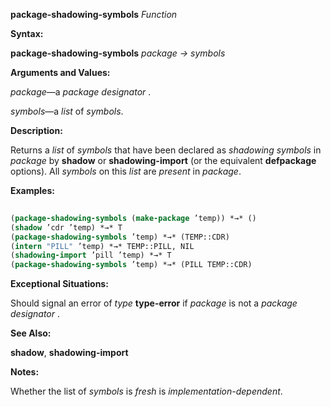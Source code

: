 **package-shadowing-symbols** *Function* 



**Syntax:** 



**package-shadowing-symbols** *package → symbols* 



**Arguments and Values:** 



*package*—a *package designator* . 



*symbols*—a *list* of *symbols*. 



**Description:** 



Returns a *list* of *symbols* that have been declared as *shadowing symbols* in *package* by **shadow** or **shadowing-import** (or the equivalent **defpackage** options). All *symbols* on this *list* are *present* in *package*. 



**Examples:**
```lisp
 
(package-shadowing-symbols (make-package ’temp)) *→* () 
(shadow ’cdr ’temp) *→* T 
(package-shadowing-symbols ’temp) *→* (TEMP::CDR) 
(intern "PILL" ’temp) *→* TEMP::PILL, NIL 
(shadowing-import ’pill ’temp) *→* T 
(package-shadowing-symbols ’temp) *→* (PILL TEMP::CDR) 

```
**Exceptional Situations:** 



Should signal an error of *type* **type-error** if *package* is not a *package designator* . 



**See Also:** 



**shadow**, **shadowing-import** 



**Notes:** 



Whether the list of *symbols* is *fresh* is *implementation-dependent*. 



